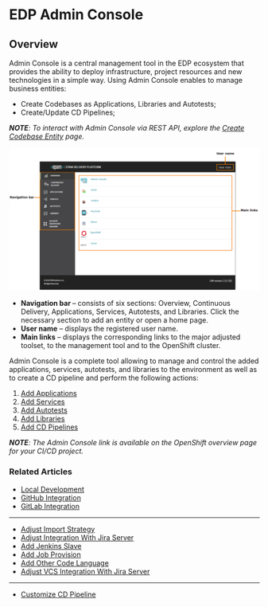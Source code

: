 # EDP Admin Console
## Overview
Admin Console is a central management tool in the EDP ecosystem that provides the ability to deploy infrastructure, project resources and new technologies in a simple way. 
Using Admin Console enables to manage business entities:
* Create Codebases as Applications, Libraries and Autotests;
* Create/Update CD Pipelines;

_**NOTE**: To interact with Admin Console via REST API, explore the [Create Codebase Entity](documentation/rest-api.md) page._

![overview-page](readme-resource/ac_overview_page.png "overview-page") 

- <strong>Navigation bar </strong>– consists of six sections: Overview, Continuous Delivery, Applications, Services, Autotests, and Libraries. Click the necessary section to add an entity or open a home page.
- <strong>User name</strong> – displays the registered user name. 
- <strong>Main links</strong> – displays the corresponding links to the major adjusted toolset, to the management tool and to the OpenShift cluster.

Admin Console is a complete tool allowing to manage and control the added applications, services, autotests, and libraries to the environment as well as to create a CD pipeline and perform the following actions:

1. [Add Applications](documentation/add_applications.md)
2. [Add Services](documentation/add_services.md) 
3. [Add Autotests](documentation/add_autotests.md) 
4. [Add Libraries](documentation/add_libraries.md)
5. [Add CD Pipelines](documentation/add_CD_pipelines.md)

_**NOTE**: The Admin Console link is available on the OpenShift overview page for your CI/CD project._

### Related Articles

* [Local Development](documentation/local_development.md)
* [GitHub Integration](https://github.com/epmd-edp/jenkins-operator/blob/release-2.3/documentation/github-integration.md#github-integration)
* [GitLab Integration](https://github.com/epmd-edp/jenkins-operator/blob/master/documentation/gitlab-integration.md#gitlab-integration)
---
* [Adjust Import Strategy](documentation/import-strategy.md)
* [Adjust Integration With Jira Server](documentation/jira-server.md)
* [Add Jenkins Slave](https://github.com/epmd-edp/jenkins-operator/blob/master/documentation/add-jenkins-slave.md#add-jenkins-slave)
* [Add Job Provision](https://github.com/epmd-edp/jenkins-operator/blob/master/documentation/add-job-provision.md#add-job-provision)
* [Add Other Code Language](documentation/add_other_code_language.md)
* [Adjust VCS Integration With Jira Server](documentation/jira_vcs_integration.md)
---
* [Customize CD Pipeline](documentation/cicd_customization/customize-deploy-pipeline.md)

